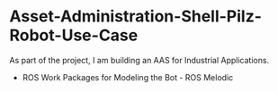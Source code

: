 # Asset-Administration-Shell-Pilz-Robot-Use-Case
As part of the project, I am building an AAS for Industrial Applications.
* ROS Work Packages for Modeling the Bot - ROS Melodic

